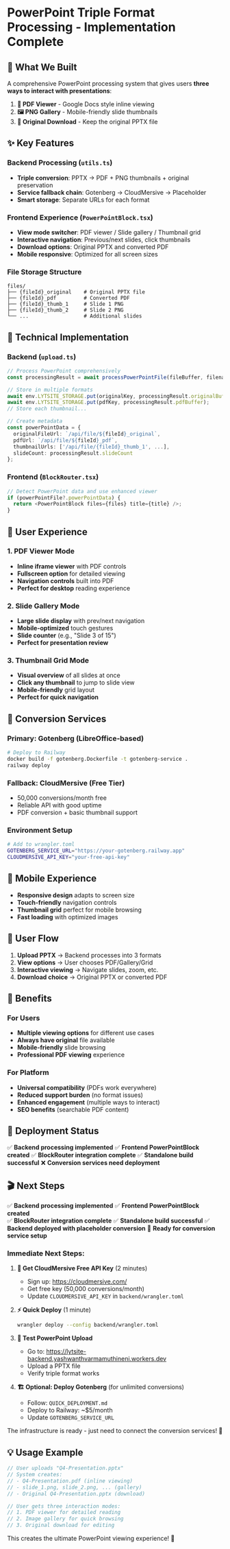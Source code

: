 # PowerPoint Triple Format Processing - Implementation Complete

## 🎯 What We Built

A comprehensive PowerPoint processing system that gives users **three ways to interact with presentations**:

1. **📄 PDF Viewer** - Google Docs style inline viewing
2. **🖼️ PNG Gallery** - Mobile-friendly slide thumbnails  
3. **💾 Original Download** - Keep the original PPTX file

## ✨ Key Features

### Backend Processing (`utils.ts`)
- **Triple conversion**: PPTX → PDF + PNG thumbnails + original preservation
- **Service fallback chain**: Gotenberg → CloudMersive → Placeholder
- **Smart storage**: Separate URLs for each format

### Frontend Experience (`PowerPointBlock.tsx`)
- **View mode switcher**: PDF viewer / Slide gallery / Thumbnail grid
- **Interactive navigation**: Previous/next slides, click thumbnails
- **Download options**: Original PPTX and converted PDF
- **Mobile responsive**: Optimized for all screen sizes

### File Storage Structure
```
files/
├── {fileId}_original    # Original PPTX file
├── {fileId}_pdf         # Converted PDF
├── {fileId}_thumb_1     # Slide 1 PNG
├── {fileId}_thumb_2     # Slide 2 PNG
└── ...                  # Additional slides
```

## 🔧 Technical Implementation

### Backend (`upload.ts`)
```typescript
// Process PowerPoint comprehensively
const processingResult = await processPowerPointFile(fileBuffer, filename, env);

// Store in multiple formats
await env.LYTSITE_STORAGE.put(originalKey, processingResult.originalBuffer);
await env.LYTSITE_STORAGE.put(pdfKey, processingResult.pdfBuffer);
// Store each thumbnail...

// Create metadata
const powerPointData = {
  originalFileUrl: `/api/file/${fileId}_original`,
  pdfUrl: `/api/file/${fileId}_pdf`, 
  thumbnailUrls: ['/api/file/{fileId}_thumb_1', ...],
  slideCount: processingResult.slideCount
};
```

### Frontend (`BlockRouter.tsx`)
```typescript
// Detect PowerPoint data and use enhanced viewer
if (powerPointFile?.powerPointData) {
  return <PowerPointBlock files={files} title={title} />;
}
```

## 🎨 User Experience

### 1. PDF Viewer Mode
- **Inline iframe viewer** with PDF controls
- **Fullscreen option** for detailed viewing
- **Navigation controls** built into PDF
- **Perfect for desktop** reading experience

### 2. Slide Gallery Mode  
- **Large slide display** with prev/next navigation
- **Mobile-optimized** touch gestures
- **Slide counter** (e.g., "Slide 3 of 15")
- **Perfect for presentation review**

### 3. Thumbnail Grid Mode
- **Visual overview** of all slides at once
- **Click any thumbnail** to jump to slide view
- **Mobile-friendly** grid layout
- **Perfect for quick navigation**

## 🚀 Conversion Services

### Primary: Gotenberg (LibreOffice-based)
```bash
# Deploy to Railway
docker build -f gotenberg.Dockerfile -t gotenberg-service .
railway deploy
```

### Fallback: CloudMersive (Free Tier)
- 50,000 conversions/month free
- Reliable API with good uptime
- PDF conversion + basic thumbnail support

### Environment Setup
```bash
# Add to wrangler.toml
GOTENBERG_SERVICE_URL="https://your-gotenberg.railway.app"
CLOUDMERSIVE_API_KEY="your-free-api-key"
```

## 📱 Mobile Experience

- **Responsive design** adapts to screen size
- **Touch-friendly** navigation controls
- **Thumbnail grid** perfect for mobile browsing
- **Fast loading** with optimized images

## 🔄 User Flow

1. **Upload PPTX** → Backend processes into 3 formats
2. **View options** → User chooses PDF/Gallery/Grid
3. **Interactive viewing** → Navigate slides, zoom, etc.
4. **Download choice** → Original PPTX or converted PDF

## 🎯 Benefits

### For Users
- **Multiple viewing options** for different use cases
- **Always have original** file available
- **Mobile-friendly** slide browsing
- **Professional PDF viewing** experience

### For Platform
- **Universal compatibility** (PDFs work everywhere)
- **Reduced support burden** (no format issues)
- **Enhanced engagement** (multiple ways to interact)
- **SEO benefits** (searchable PDF content)

## 🚀 Deployment Status

✅ **Backend processing implemented**
✅ **Frontend PowerPointBlock created**
✅ **BlockRouter integration complete**
✅ **Standalone build successful**
❌ **Conversion services need deployment**

## 🎬 Next Steps

✅ **Backend processing implemented**
✅ **Frontend PowerPointBlock created**  
✅ **BlockRouter integration complete**
✅ **Standalone build successful**
✅ **Backend deployed with placeholder conversion**
🔧 **Ready for conversion service setup**

### Immediate Next Steps:

1. **🚀 Get CloudMersive Free API Key** (2 minutes)
   - Sign up: https://cloudmersive.com/
   - Get free key (50,000 conversions/month)
   - Update `CLOUDMERSIVE_API_KEY` in `backend/wrangler.toml`

2. **⚡ Quick Deploy** (1 minute)
   ```bash
   wrangler deploy --config backend/wrangler.toml
   ```

3. **🧪 Test PowerPoint Upload**
   - Go to: https://lytsite-backend.yashwanthvarmamuthineni.workers.dev
   - Upload a PPTX file
   - Verify triple format works

4. **🏗️ Optional: Deploy Gotenberg** (for unlimited conversions)
   - Follow: `QUICK_DEPLOYMENT.md`
   - Deploy to Railway: ~$5/month
   - Update `GOTENBERG_SERVICE_URL`

The infrastructure is ready - just need to connect the conversion services! 🎉

## 💡 Usage Example

```typescript
// User uploads "Q4-Presentation.pptx"
// System creates:
// - Q4-Presentation.pdf (inline viewing)
// - slide_1.png, slide_2.png, ... (gallery)
// - Original Q4-Presentation.pptx (download)

// User gets three interaction modes:
// 1. PDF viewer for detailed reading
// 2. Image gallery for quick browsing  
// 3. Original download for editing
```

This creates the ultimate PowerPoint viewing experience! 🚀
